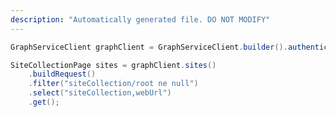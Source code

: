 ```yaml
---
description: "Automatically generated file. DO NOT MODIFY"
---
```

<!-- markdownlint-disable MD041 -->

```java
GraphServiceClient graphClient = GraphServiceClient.builder().authenticationProvider( authProvider ).buildClient();

SiteCollectionPage sites = graphClient.sites()
    .buildRequest()
    .filter("siteCollection/root ne null")
    .select("siteCollection,webUrl")
    .get();
```
